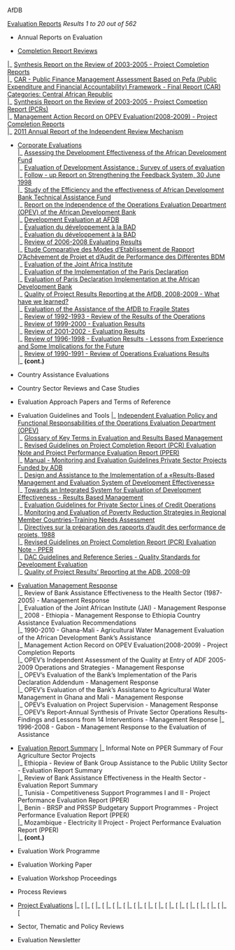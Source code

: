 AfDB

[Evaluation Reports](https://www.afdb.org/en/documents/evaluation-reports/)
  *Results 1 to 20 out of 562*


* Annual Reports on Evaluation

* [Completion Report Reviews](https://www.afdb.org/en/documents/evaluation-reports/completion-report-reviews/)

|_ [Synthesis Report on the Review of 2003-2005 - Project Completion Reports](https://www.afdb.org/en/documents/document/synthesis-report-on-the-review-of-2003-2005-project-completion-reports-9311/)<br/>
|_ [CAR - Public Finance Management Assessment Based on Pefa (Public Expenditure and Financial Accountability) Framework - Final Report (CAR)
Categories: Central African Republic](https://www.afdb.org/en/documents/document/car-public-finance-management-assessment-based-on-pefa-public-expenditure-and-financial-accountability-framework-final-report-car-25881/)<br/>
|_ [Synthesis Report on the Review of 2003-2005 - Project Competion Report (PCRs)](https://www.afdb.org/en/documents/document/synthesis-report-on-the-review-of-2003-2005-project-competion-report-pcrs-27236/)<br/>
|_ [Management Action Record on OPEV Evaluation(2008-2009) - Project Completion Reports](https://www.afdb.org/en/documents/document/management-action-record-on-opev-evaluation-2008-2009-project-completion-reports-25557/)<br/>
|_ [2011 Annual Report of the Independent Review Mechanism](https://www.afdb.org/en/documents/document/2011-annual-report-of-the-independent-review-mechanism-28053/)

* [Corporate Evaluations](https://www.afdb.org/en/documents/evaluation-reports/corporate-evaluations/)<br/>
|_ [Assessing the Development Effectiveness of the African Development Fund](https://www.afdb.org/en/documents/document/assessing-the-development-effectiveness-of-the-african-development-fund-9136/)<br/>
|_ [Evaluation of Development Assistance : Survey of users of evaluation](https://www.afdb.org/en/documents/document/evaluation-of-development-assistance-survey-of-users-of-evaluation-9138/)<br/>
|_ [Follow - up Report on Strengthening the Feedback System, 30 June 1998](https://www.afdb.org/en/documents/document/follow-up-report-on-strengthening-the-feedback-system-30-june-1998-9140/)<br/>
|_ [Study of the Efficiency and the effectiveness of African Development Bank Technical Assistance Fund](https://www.afdb.org/en/documents/document/study-of-the-efficiency-and-the-effectiveness-of-african-development-bank-technical-assistance-fund-9142/)<br/>
|_ [Report on the Independence of the Operations Evaluation Department (OPEV) of the African Development Bank](https://www.afdb.org/en/documents/document/report-on-the-independence-of-the-operations-evaluation-department-opev-of-the-african-development-bank-9144/)<br/>
|_ [Development Evaluation at AFDB](https://www.afdb.org/en/documents/document/development-evaluation-at-afdb-9146/)<br/>
|_ [Évaluation du développement à la BAD](https://www.afdb.org/en/documents/document/evaluation-du-developpement-a-la-bad-9148/)<br/>
|_ [Évaluation du développement à la BAD](https://www.afdb.org/en/documents/document/evaluation-du-developpement-a-la-bad-9150/)<br/>
|_ [Review of 2006-2008 Evaluating Results](https://www.afdb.org/en/documents/document/review-of-2006-2008-evaluating-results-9152/)<br/>
|_ [Etude Comparative des Modes d’Etablissement de Rapport D’Achèvement de Projet et d’Audit de Performance des Différentes BDM](https://www.afdb.org/en/documents/document/etude-comparative-des-modes-detablissement-de-rapport-dachevement-de-projet-et-daudit-de-performance-des-differentes-bdm-9154/)<br/>
|_ [Evaluation of the Joint Africa Institute](https://www.afdb.org/en/documents/document/evaluation-of-the-joint-africa-institute-9156/)<br/>
|_ [Evaluation of the Implementation of the Paris Declaration](https://www.afdb.org/en/documents/document/evaluation-of-the-implementation-of-the-paris-declaration-9254/)<br/>
|_ [Evaluation of Paris Declaration Implementation at the African Development Bank](https://www.afdb.org/en/documents/document/evaluation-of-paris-declaration-implementation-at-the-african-development-bank-25388/)<br/>
|_ [Quality of Project Results Reporting at the AfDB, 2008-2009 - What have we learned?](https://www.afdb.org/en/documents/document/quality-of-project-results-reporting-at-the-afdb-2008-2009-what-have-we-learned-25394/)<br/>
|_ [Evaluation of the Assistance of the AfDB to Fragile States](https://www.afdb.org/en/documents/document/evaluation-of-the-assistance-of-the-afdb-to-fragile-states-27890/)<br/>
|_ [Review of 1992-1993 - Review of the Results of the Operations](https://www.afdb.org/en/documents/document/review-of-1992-1993-review-of-the-results-of-the-operations-9128/)<br/>
|_ [Review of 1999-2000 - Evaluation Results](https://www.afdb.org/en/documents/document/review-of-1999-2000-evaluation-results-9918/)<br/>
|_ [Review of 2001-2002 - Evaluating Results](https://www.afdb.org/en/documents/document/review-of-2001-2002-evaluating-results-9920/)<br/>
|_ [Review of 1996-1998 - Evaluation Results - Lessons from Experience and Some Implications for the Future](https://www.afdb.org/en/documents/document/review-of-1996-1998-evaluation-results-lessons-from-experience-and-some-implications-for-the-future-9922/)<br/>
|_ [Review of 1990-1991 - Review of Operations Evaluations Results](https://www.afdb.org/en/documents/document/review-of-1990-1991-review-of-operations-evaluations-results-9924/)<br/>
|_ **(cont.)**

* Country Assistance Evaluations
* Country Sector Reviews and Case Studies
* Evaluation Approach Papers and Terms of Reference

* Evaluation Guidelines and Tools
|_ [Independent Evaluation Policy and Functional Responsabilities of the Operations Evaluation Department (OPEV)](https://www.afdb.org/en/documents/document/independent-evaluation-policy-and-functional-responsabilities-of-the-operations-evaluation-department-opev-9287/)<br/>
|_ [Glossary of Key Terms in Evaluation and Results Based Management](https://www.afdb.org/en/documents/document/glossary-of-key-terms-in-evaluation-and-results-based-management-19930/)<br/>
|_ [Revised Guidelines on Project Completion Report (PCR) Evaluation Note and Project Performance Evaluation Report (PPER)](https://www.afdb.org/en/documents/document/revised-guidelines-on-project-completion-report-pcr-evaluation-note-and-project-performance-evaluation-report-pper-9271/)<br/>
|_ [Manual - Monitoring and Evaluation Guidelines Private Sector Projects Funded by ADB](https://www.afdb.org/en/documents/document/manual-monitoring-and-evaluation-guidelines-private-sector-projects-funded-by-adb-9275/)<br/>
|_ [Design and Assistance to the Implementation of a «Results-Based Management and Evaluation System of Development Effectiveness»](https://www.afdb.org/en/documents/document/design-and-assistance-to-the-implementation-of-a-results-based-management-and-evaluation-system-of-development-effectiveness-9277/)<br/>
|_ [Towards an Integrated System for Evaluation of Development Effectiveness - Results Based Management](https://www.afdb.org/en/documents/document/towards-an-integrated-system-for-evaluation-of-development-effectiveness-results-based-management-9279/)<br/>
|_ [Evaluation Guidelines for Private Sector Lines of Credit Operations](https://www.afdb.org/en/documents/document/evaluation-guidelines-for-private-sector-lines-of-credit-operations-9281/)<br/>
|_ [Monitoring and Evaluation of Poverty Reduction Strategies in Regional Member Countries-Training Needs Assessment](https://www.afdb.org/en/documents/document/monitoring-and-evaluation-of-poverty-reduction-strategies-in-regional-member-countries-training-needs-assessment-9283/)<br/>
|_ [Directives sur la préparation des rapports d’audit des performance de projets, 1988](https://www.afdb.org/en/documents/document/directives-sur-la-preparation-des-rapports-daudit-des-performance-de-projets-1988-9285/)<br/>
|_ [Revised Guidelines on Project Completion Report (PCR) Evaluation Note - PPER](https://www.afdb.org/en/documents/document/revised-guidelines-on-project-completion-report-pcr-evaluation-note-pper-25390/)<br/>
|_ [DAC Guidelines and Reference Series - Quality Standards for Development Evaluation](https://www.afdb.org/en/documents/document/dac-guidelines-and-reference-series-quality-standards-for-development-evaluation-25860/)<br/>
|_ [Quality of Project Results’ Reporting at the ADB, 2008-09](https://www.afdb.org/en/documents/document/quality-of-project-results-reporting-at-the-adb-2008-09-26470/)

* [Evaluation Management Response](https://www.afdb.org/en/documents/evaluation-reports/evaluation-management-response/)<br/>
|_ 	Review of Bank Assistance Effectiveness to the Health Sector (1987-2005) - Management Response<br/>
|_ 	Evaluation of the Joint African Institute (JAI) - Management Response<br/>
|_ 	2008 - Ethiopia - Management Response to Ethiopia Country Assistance Evaluation Recommendations<br/>
|_ 	1990-2010 - Ghana-Mali - Agricultural Water Management Evaluation of the African Development Bank’s Assistance<br/>
|_ 	Management Action Record on OPEV Evaluation(2008-2009) - Project Completion Reports<br/>
|_ 	OPEV’s Independent Assessment of the Quality at Entry of ADF 2005-2009 Operations and Strategies - Management Response<br/>
|_ 	OPEV’s Evaluation of the Bank’s Implementation of the Paris Declaration Addendum - Management Response<br/>
|_ 	OPEV’s Evaluation of the Bank’s Assistance to Agricultural Water Management in Ghana and Mali - Management Response<br/>
|_ 	OPEV’s Evaluation on Project Supervision - Management Response<br/>
|_ OPEV’s Report-Annual Synthesis of Private Sector Operations Results-Findings and Lessons from 14 Interventions - Management Response
|_ 	1996-2008 - Gabon - Management Response to the Evaluation of Assistance<br/>

* [Evaluation Report Summary](https://www.afdb.org/en/documents/evaluation-reports/evaluation-report-summary/)
|_ 	Informal Note on PPER Summary of Four Agriculture Sector Projects<br/>
|_ 	Ethiopia - Review of Bank Group Assistance to the Public Utility Sector - Evaluation Report Summary<br/>
|_ 	Review of Bank Assistance Effectiveness in the Health Sector - Evaluation Report Summary<br/>
|_ 	Tunisia - Competitiveness Support Programmes I and II - Project Performance Evaluation Report (PPER)<br/>
|_ 	Benin - BRSP and PRSSP Budgetary Support Programmes - Project Performance Evaluation Report (PPER)<br/>
|_ 	Mozambique - Electricity II Project - Project Performance Evaluation Report (PPER)<br/>
|_ **(cont.)**

* Evaluation Work Programme
* Evaluation Working Paper
* Evaluation Workshop Proceedings
* Process Reviews

* [Project Evaluations](https://www.afdb.org/en/documents/evaluation-reports/project-evaluations/)
|_ [
|_ [
|_ [
|_ [
|_ [
|_ [
|_ [
|_ [
|_ [
|_ [
|_ [
|_ [
|_ [
|_ [
|_ [

* Sector, Thematic and Policy Reviews
* Evaluation Newsletter

